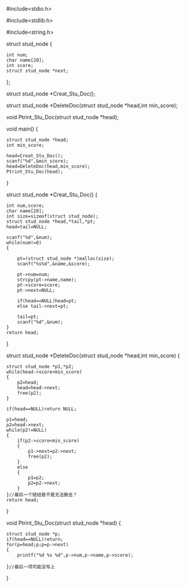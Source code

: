 #include<stdio.h>

#include<stdlib.h>

#include<string.h>

struct stud_node
{

	int num;
	char name[20];
	int score;
	struct stud_node *next;
};

struct stud_node *Creat_Stu_Doc();

struct stud_node *DeleteDoc(struct stud_node *head,int min_score);

void Ptrint_Stu_Doc(struct stud_node *head);

void main()
{

	struct stud_node *head;
	int min_score;

	head=Creat_Stu_Doc();
	scanf("%d",&min_score);
	head=DeleteDoc(head,min_score);
	Ptrint_Stu_Doc(head);
}


struct stud_node *Creat_Stu_Doc()
{

	int num,score;
	char name[20];
	int size=sizeof(struct stud_node);	
	struct stud_node *head,*tail,*pt;	
	head=tail=NULL;		
	
	scanf("%d",&num);
	while(num!=0)
	{
		
		pt=(struct stud_node *)malloc(size);
		scanf("%s%d",&name,&score);
		
		pt->num=num;
		strcpy(pt->name,name);
		pt->score=score;
		pt->next=NULL;
		
		if(head==NULL)head=pt; 
		else tail->next=pt;	
		
		tail=pt;
		scanf("%d",&num);
	}
	return head;
} 

struct stud_node *DeleteDoc(struct stud_node *head,int min_score)
{

	struct stud_node *p1,*p2;
	while(head->score<min_score)
	{
		p2=head;
		head=head->next;
		free(p2);
	}
	
	if(head==NULL)return NULL;
	
	p1=head;
	p2=head->next;
	while(p2!=NULL)
	{
		if(p2->score<min_score)
		{
			p1->next=p2->next; 
			free(p2);
		}
		else
		{
			p1=p2;
			p2=p2->next;
		}
	}//最后一个链结是不是无法删去？ 
	return head;
}

void Ptrint_Stu_Doc(struct stud_node *head)
{

	struct stud_node *p;
	if(head==NULL)return;
	for(p=head;p;p=p->next)
	{
		printf("%d %s %d",p->num,p->name,p->score);
	
	}//最后一项可能没写上 
}

 
